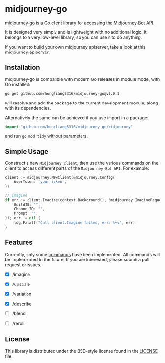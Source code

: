 # midjourney-go #

midjourney-go is a Go client library for accessing the [Midjourney-Bot API](https://midjourney.com/).

It is designed very simply and is lightweight with no additional logic. It belongs to a very low-level library, so you can use it to do anything.

If you want to build your own midjourney apiserver, take a look at this [midjourney-apiserver](https://github.com/hongliang5316/midjourney-apiserver).

## Installation ##

midjourney-go is compatible with modern Go releases in module mode, with Go installed:

```bash
go get github.com/hongliang5316/midjourney-go@v0.0.1
```

will resolve and add the package to the current development module, along with its dependencies.

Alternatively the same can be achieved if you use import in a package:

```go
import "github.com/hongliang5316/midjourney-go/midjourney"
```

and run `go mod tidy` without parameters.

## Simple Usage ##

Construct a new `Midjourney client`, then use the various commands on the client to
access different parts of the `Midjourney-Bot API`. For example:

```go
client := midjourney.NewClient(&midjourney.Config{
    UserToken: "your token",
})

// imagine
if err := client.Imagine(context.Background(), &midjourney.ImagineRequest{
    GuildID: "",
    ChannelID: "",
    Prompt: "",
}); err != nil {
    log.Fatalf("Call client.Imagine failed, err: %+v", err)
}
```

## Features ##

Currently, only some [commands](https://docs.midjourney.com/docs/command-list) have been implemented. All commands will be implemented in the future. If you are interested, please submit a pull request or issues.

- [x] /imagine

- [x] /upscale

- [x] /variation

- [x] /describe

- [ ] /blend

- [ ] /reroll

## License ##

This library is distributed under the BSD-style license found in the [LICENSE](./LICENSE)
file.
